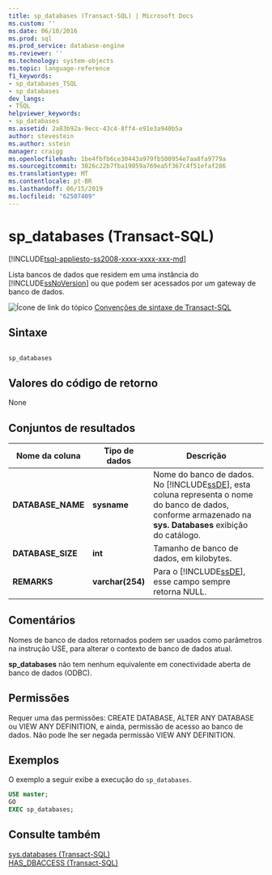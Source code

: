 ```yaml
---
title: sp_databases (Transact-SQL) | Microsoft Docs
ms.custom: ''
ms.date: 06/10/2016
ms.prod: sql
ms.prod_service: database-engine
ms.reviewer: ''
ms.technology: system-objects
ms.topic: language-reference
f1_keywords:
- sp_databases_TSQL
- sp_databases
dev_langs:
- TSQL
helpviewer_keywords:
- sp_databases
ms.assetid: 2a83b92a-9ecc-43c4-8ff4-e91e3a940b5a
author: stevestein
ms.author: sstein
manager: craigg
ms.openlocfilehash: 1be4fbfb6ce30443a979fb500954e7aa8fa9779a
ms.sourcegitcommit: 3026c22b7fba19059a769ea5f367c4f51efaf286
ms.translationtype: MT
ms.contentlocale: pt-BR
ms.lasthandoff: 06/15/2019
ms.locfileid: "62507409"
---
```

# <a name="spdatabases-transact-sql"></a>sp_databases (Transact-SQL)
[!INCLUDE[tsql-appliesto-ss2008-xxxx-xxxx-xxx-md](../../includes/tsql-appliesto-ss2008-xxxx-xxxx-xxx-md.md)]

  Lista bancos de dados que residem em uma instância do [!INCLUDE[ssNoVersion](../../includes/ssnoversion-md.md)] ou que podem ser acessados por um gateway de banco de dados.  
  
 ![Ícone de link do tópico](../../database-engine/configure-windows/media/topic-link.gif "Ícone de link do tópico") [Convenções de sintaxe de Transact-SQL](../../t-sql/language-elements/transact-sql-syntax-conventions-transact-sql.md)  
  
## <a name="syntax"></a>Sintaxe  
  
```  
  
sp_databases  
```  
  
## <a name="return-code-values"></a>Valores do código de retorno  
 None  
  
## <a name="result-sets"></a>Conjuntos de resultados  
  
|Nome da coluna|Tipo de dados|Descrição|  
|-----------------|---------------|-----------------|  
|**DATABASE_NAME**|**sysname**|Nome do banco de dados. No [!INCLUDE[ssDE](../../includes/ssde-md.md)], esta coluna representa o nome do banco de dados, conforme armazenado na **sys. Databases** exibição do catálogo.|  
|**DATABASE_SIZE**|**int**|Tamanho de banco de dados, em kilobytes.|  
|**REMARKS**|**varchar(254)**|Para o [!INCLUDE[ssDE](../../includes/ssde-md.md)], esse campo sempre retorna NULL.|  
  
## <a name="remarks"></a>Comentários  
 Nomes de banco de dados retornados podem ser usados como parâmetros na instrução USE, para alterar o contexto de banco de dados atual.  
  
 **sp_databases** não tem nenhum equivalente em conectividade aberta de banco de dados (ODBC).  
  
## <a name="permissions"></a>Permissões  
 Requer uma das permissões: CREATE DATABASE, ALTER ANY DATABASE ou VIEW ANY DEFINITION, e ainda, permissão de acesso ao banco de dados. Não pode lhe ser negada permissão VIEW ANY DEFINITION.  
  
## <a name="examples"></a>Exemplos  
 O exemplo a seguir exibe a execução do `sp_databases`.  
  
```sql  
USE master;  
GO  
EXEC sp_databases;  
```  
  
## <a name="see-also"></a>Consulte também  
 [sys.databases &#40;Transact-SQL&#41;](../../relational-databases/system-catalog-views/sys-databases-transact-sql.md)   
 [HAS_DBACCESS &#40;Transact-SQL&#41;](../../t-sql/functions/has-dbaccess-transact-sql.md)  
  
  
